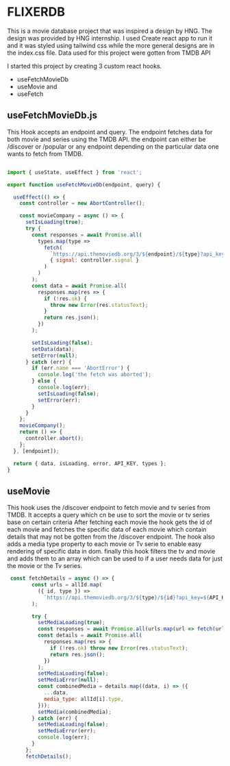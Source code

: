 # FLIXERDB

This is a movie database project that was inspired a design by HNG. The design was provided by HNG internship. I used Create react app to run it and it was styled using tailwind css while the more general designs are in the index.css file.
Data used for this project were gotten from TMDB API

I started this project by creating 3 custom react hooks.

- useFetchMovieDb
- useMovie and
- useFetch 

## useFetchMovieDb.js

This Hook accepts an endpoint and query. The endpoint fetches data for both movie and series using the TMDB API. the endpoint can either be /discover or /popular or any endpoint depending on the particular data one wants to fetch from TMDB.

```Javascript

import { useState, useEffect } from 'react';

export function useFetchMovieDb(endpoint, query) {

  useEffect(() => {
    const controller = new AbortController();

    const movieCompany = async () => {
      setIsLoading(true);
      try {
        const responses = await Promise.all(
          types.map(type =>
            fetch(
              `https://api.themoviedb.org/3/${endpoint}/${type}?api_key=${API_KEY}${query}`,
              { signal: controller.signal }
            )
          )
        );
        const data = await Promise.all(
          responses.map(res => {
            if (!res.ok) {
              throw new Error(res.statusText);
            }
            return res.json();
          })
        );

        setIsLoading(false);
        setData(data);
        setError(null);
      } catch (err) {
        if (err.name === 'AbortError') {
          console.log('the fetch was aborted');
        } else {
          console.log(err);
          setIsLoading(false);
          setError(err);
        }
      }
    };
    movieCompany();
    return () => {
      controller.abort();
    };
  }, [endpoint]);

  return { data, isLoading, error, API_KEY, types };
}

```

## useMovie

This hook uses the /discover endpoint to fetch movie and tv series from TMDB. It accepts a query which cn be use to sort the movie or tv series base on certain criteria
After fetching each movie the hook gets the id of each movie and fetches the specific data of each movie which contain details that may not be gotten from the /discover endpoint.
The hook also adds a media type property to each movie or Tv serie to enable easy rendering of specific data in dom.
finally this hook filters the tv and movie and adds them to an array which can be used to if a user needs data for just the movie or the Tv series.

```JavaScript
 const fetchDetails = async () => {
        const urls = allId.map(
          ({ id, type }) =>
            `https://api.themoviedb.org/3/${type}/${id}?api_key=${API_KEY}&append_to_response=videos${query}`
        );

        try {
          setMediaLoading(true);
          const responses = await Promise.all(urls.map(url => fetch(url)));
          const details = await Promise.all(
            responses.map(res => {
              if (!res.ok) throw new Error(res.statusText);
              return res.json();
            })
          );
          setMediaLoading(false);
          setMediaError(null);
          const combinedMedia = details.map((data, i) => ({
            ...data,
            media_type: allId[i].type,
          }));
          setMedia(combinedMedia);
        } catch (err) {
          setMediaLoading(false);
          setMediaError(err);
          console.log(err);
        }
      };
      fetchDetails();


```

